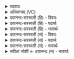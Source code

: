 <details><summary>पदपाठः</summary>

वस॑वः। त्वा॒। धू॒प॒य॒न्तु॒। गा॒य॒त्रेण॑। छन्द॑सा। अ॒ङ्गि॒र॒स्वत्। रु॒द्राः। त्वा॒। धू॒प॒य॒न्तु॒। त्रैष्टु॑भेन। त्रैस्तु॑भेनेति॒ त्रैऽस्तु॑भेन। छन्द॑सा। अ॒ङ्गि॒र॒स्वत्। आ॒दि॒त्याः। त्वा॒। धू॒प॒य॒न्तु॒। जाग॑तेन। छन्द॑सा। अ॒ङ्गि॒र॒स्वत्। विश्वे॑। त्वा॒। दे॒वाः। वै॒श्वा॒न॒राः। धू॒प॒य॒न्तु॒। आनु॑ष्टुभेन। आनु॑स्तुभे॒नेत्यानु॑ऽस्तुभेन। छन्द॑सा। अ॒ङ्गि॒र॒स्वत्। इन्द्रः॑। त्वा॒। धू॒प॒य॒तु॒। वरु॑णः। त्वा॒। धू॒प॒य॒तु॒। विष्णुः॑। त्वा॒। धू॒प॒य॒तु॒। ६०।
</details>

<details><summary>अधिमन्त्रम् (VC)</summary>

- वस्वादयो मन्त्रोक्ता देवताः
- सिन्धुद्वीप ऋषिः
- स्वराट्संकृतिः
- गान्धारः
</details>

<details><summary>दयानन्द-सरस्वती (हि) - विषयः</summary>

फिर विद्वान् लोग पढ़ने हारे और उपदेश के योग्य मनुष्यों को कैसे शुद्ध करें, यह विषय अगले मन्त्र में कहा है ॥
</details>

<details><summary>दयानन्द-सरस्वती (हि) - पदार्थः</summary>

पदार्थान्वयभाषाः -  हे ब्रह्मचारिन् वा ब्रह्मचारिणि ! जो (वसवः) प्रथम विद्वान् लोग (गायत्रेण) वेद के (छन्दसा) गायत्री छन्द से (त्वा) तुझ को (अङ्गिरस्वत्) प्राणों के तुल्य सुगन्धित पदार्थों के समान (धूपयन्तु) संस्कारयुक्त करें (रुद्राः) मध्यम विद्वान् लोग (त्रैष्टुभेन) वेदोक्त (छन्दसा) त्रिष्टुप् छन्द से (अङ्गिरस्वत्) विज्ञान के समान (त्वा) तेरा (धूपयन्तु) विद्या और अच्छी शिक्षा से संस्कार करें (आदित्याः) सर्वोत्तम अध्यापक विद्वान् लोग (जागतेन) (छन्दसा) वेदोक्त जगती छन्द से (अङ्गिरस्वत्) ब्रह्माण्ड के शुद्ध वायु के सदृश (त्वा) तेरा (धूपयन्तु) धर्मयुक्त व्यवहार के ग्रहण से संस्कार करें (वैश्वानराः) सब मनुष्यों में सत्य, धर्म और विद्या के प्रकाश करनेवाले (विश्वे) सब (देवाः) सत्योपदेष्टा विद्वान् लोग (आनुष्टुभेन) वेदोक्त अनुष्टुप् (छन्दसा) छन्द से (अङ्गिरस्वत्) बिजुली के समान (त्वा) तेरा (धूपयन्तु) सत्योपदेश से संस्कार करें (इन्द्रः) परम ऐश्वर्य्ययुक्त राजा (त्वा) तेरा (धूपयतु) राजनीति विद्या से संस्कार करे (वरुणः) श्रेष्ठ न्यायाधीश (त्वा) तुझ को (धूपयतु) न्यायक्रिया से संयुक्त करे और (विष्णुः) सब विद्या और योगाङ्गों का वेत्ता योगीजन (त्वा) तुझ को (धूपयतु) योगविद्या से संस्कारयुक्त करे, तू इन सब की सेवा किया कर ॥६० ॥
</details>

<details><summary>दयानन्द-सरस्वती (हि) - भावार्थः</summary>

भावार्थभाषाः -  सब अध्यापक स्त्री और पुरुषों को चाहिये कि सब श्रेष्ठ क्रियाओं से कन्याओं और पुत्रों को विद्या और शिक्षा से युक्त शीघ्र करें। जिससे ये पूर्ण ब्रह्मचर्य्य ही कर के गृहाश्रम आदि का यथोक्त काल में आचरण करें ॥६० ॥
</details>

<details><summary>दयानन्द-सरस्वती (सं) - विषयः</summary>

पुनर्विद्वांसोऽध्येतॄनुपदेश्यान् मनुष्यान् कथं शोधयेयुरित्याह ॥
</details>

<details><summary>दयानन्द-सरस्वती (सं) - पदार्थः</summary>

पदार्थान्वयभाषाः -  हे ब्रह्मचारिन् ब्रह्मचारिणि वा ! ये वसवो गायत्रेण छन्दसा त्वाङ्गिरस्वद् धूपयन्तु। रुद्रास्त्रैष्टुभेन छन्दसा त्वाङ्गिरस्वद् धूपयन्तु। आदित्या जागतेन छन्दसा त्वाङ्गिरस्वद् धूपयन्तु। वैश्वानरा विश्वेदेवा आनुष्टुभेन छन्दसा त्वाङ्गिरस्वद् धूपयन्तु। इन्द्रस्त्वा धूपयतु। वरुणस्त्वा धूपयतु। विष्णुस्त्वा धूपयत्वेतांस्त्वं सततं सेवस्व ॥६० ॥
</details>

<details><summary>दयानन्द-सरस्वती (सं) - भावार्थः</summary>

भावार्थभाषाः -  सर्वेऽध्यापका अखिला अध्यापिकाश्च सर्वाभिः सत्क्रियाभिर्ब्रह्मचारिणो ब्रह्मचारिणीश्च विद्यासुशिक्षाभ्यां युक्ताः सद्यः संपादयेयुः। यत एते कृतपूर्णब्रह्मचर्य्या गृहाश्रमादीन् यथाकालमाचरेयुः ॥६० ॥
</details>

<details><summary>सविता जोशी ← दयानन्दः (म) - भावार्थः</summary>

भावार्थभाषाः -  सर्व स्त्री व पुरुषांनी (अध्यापकांनी) श्रेष्ठ क्रियांद्वारे मुला-मुलींना लवकरात लवकर विद्या व शिक्षणांनी युक्त करावे. त्यामुळे पूर्ण ब्रह्मचर्याचे पालन करून ते योग्य वेळी गृहस्थाश्रमाचे आचरण करतील.
</details>